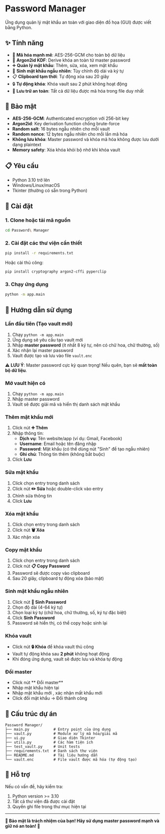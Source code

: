 # Password Manager

Ứng dụng quản lý mật khẩu an toàn với giao diện đồ họa (GUI) được viết bằng Python.

## ✨ Tính năng

- 🔐 **Mã hóa mạnh mẽ**: AES-256-GCM cho toàn bộ dữ liệu
- 🔑 **Argon2id KDF**: Derive khóa an toàn từ master password
- ➕ **Quản lý mật khẩu**: Thêm, sửa, xóa, xem mật khẩu
- 🎲 **Sinh mật khẩu ngẫu nhiên**: Tùy chỉnh độ dài và ký tự
- 📋 **Clipboard tạm thời**: Tự động xóa sau 20 giây
- 🔒 **Tự động khóa**: Khóa vault sau 2 phút không hoạt động
- 💾 **Lưu trữ an toàn**: Tất cả dữ liệu được mã hóa trong file duy nhất

## 🔐 Bảo mật

- **AES-256-GCM**: Authenticated encryption với 256-bit key
- **Argon2id**: Key derivation function chống brute-force
- **Random salt**: 16 bytes ngẫu nhiên cho mỗi vault
- **Random nonce**: 12 bytes ngẫu nhiên cho mỗi lần mã hóa
- **Không lưu khóa**: Master password và khóa mã hóa không được lưu dưới dạng plaintext
- **Memory safety**: Xóa khóa khỏi bộ nhớ khi khóa vault

## 📋 Yêu cầu

- Python 3.10 trở lên
- Windows/Linux/macOS
- Tkinter (thường có sẵn trong Python)

## 🚀 Cài đặt

### 1. Clone hoặc tải mã nguồn

```bash
cd Password\ Manager
```

### 2. Cài đặt các thư viện cần thiết

```bash
pip install -r requirements.txt
```

Hoặc cài thủ công:

```bash
pip install cryptography argon2-cffi pyperclip
```

### 3. Chạy ứng dụng

```bash
python -m app.main
```

## 📖 Hướng dẫn sử dụng

### Lần đầu tiên (Tạo vault mới)

1. Chạy `python -m app.main`
2. Ứng dụng sẽ yêu cầu tạo vault mới
3. Nhập **master password** (ít nhất 8 ký tự, nên có chữ hoa, chữ thường, số)
4. Xác nhận lại master password
5. Vault được tạo và lưu vào file `vault.enc`

⚠️ **LƯU Ý**: Master password cực kỳ quan trọng! Nếu quên, bạn sẽ **mất toàn bộ dữ liệu**.

### Mở vault hiện có

1. Chạy `python -m app.main`
2. Nhập master password
3. Vault sẽ được giải mã và hiển thị danh sách mật khẩu

### Thêm mật khẩu mới

1. Click nút **➕ Thêm**
2. Nhập thông tin:
   - **Dịch vụ**: Tên website/app (ví dụ: Gmail, Facebook)
   - **Username**: Email hoặc tên đăng nhập
   - **Password**: Mật khẩu (có thể dùng nút "Sinh" để tạo ngẫu nhiên)
   - **Ghi chú**: Thông tin thêm (không bắt buộc)
3. Click **Lưu**

### Sửa mật khẩu

1. Click chọn entry trong danh sách
2. Click nút **✏️ Sửa** hoặc double-click vào entry
3. Chỉnh sửa thông tin
4. Click **Lưu**

### Xóa mật khẩu

1. Click chọn entry trong danh sách
2. Click nút **🗑️ Xóa**
3. Xác nhận xóa

### Copy mật khẩu

1. Click chọn entry trong danh sách
2. Click nút **📋 Copy Password**
3. Password sẽ được copy vào clipboard
4. Sau 20 giây, clipboard tự động xóa (bảo mật)

### Sinh mật khẩu ngẫu nhiên

1. Click nút **🔑 Sinh Password**
2. Chọn độ dài (4-64 ký tự)
3. Chọn loại ký tự (chữ hoa, chữ thường, số, ký tự đặc biệt)
4. Click **Sinh Password**
5. Password sẽ hiển thị, có thể copy hoặc sinh lại

### Khóa vault

- Click nút **🔒 Khóa** để khóa vault thủ công
- Vault tự động khóa sau **2 phút** không hoạt động
- Khi đóng ứng dụng, vault sẽ được lưu và khóa tự động

### Đổi master
- Click nút ** Đổi master**
- Nhập mật khẩu hiện tại
- Nhập mật khẩu mới , xác nhận mất khẩu mới
- Click đổi mật khẩu -> Đổi thành công

## 📁 Cấu trúc dự án

```
Password Manager/
├── main.py           # Entry point của ứng dụng
├── vault.py          # Module xử lý mã hóa/giải mã
├── ui.py             # Giao diện Tkinter
├── utils.py          # Các hàm tiện ích
├── test_vault.py     # Unit tests
├── requirements.txt  # Danh sách thư viện
├── README.md         # Tài liệu hướng dẫn
└── vault.enc         # File vault được mã hóa (tự động tạo)
```

## 📧 Hỗ trợ

Nếu có vấn đề, hãy kiểm tra:
1. Python version >= 3.10
2. Tất cả thư viện đã được cài đặt
3. Quyền ghi file trong thư mục hiện tại

---

**🔐 Bảo mật là trách nhiệm của bạn! Hãy sử dụng master password mạnh và giữ nó an toàn! 🔐**

